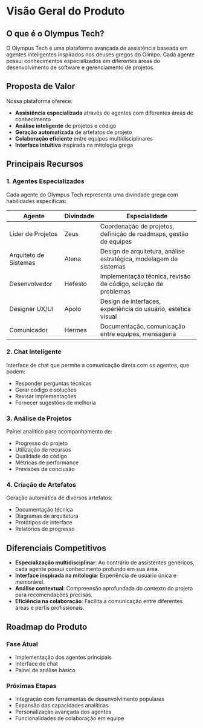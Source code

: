 
# Visão Geral do Produto

## O que é o Olympus Tech?

O Olympus Tech é uma plataforma avançada de assistência baseada em agentes inteligentes inspirados nos deuses gregos do Olimpo. Cada agente possui conhecimentos especializados em diferentes áreas do desenvolvimento de software e gerenciamento de projetos.

## Proposta de Valor

Nossa plataforma oferece:

- **Assistência especializada** através de agentes com diferentes áreas de conhecimento
- **Análise inteligente** de projetos e código
- **Geração automatizada** de artefatos de projeto
- **Colaboração eficiente** entre equipes multidisciplinares
- **Interface intuitiva** inspirada na mitologia grega

## Principais Recursos

### 1. Agentes Especializados

Cada agente do Olympus Tech representa uma divindade grega com habilidades específicas:

| Agente | Divindade | Especialidade |
|--------|-----------|--------------|
| Líder de Projetos | <span class="deity">Zeus</span> | Coordenação de projetos, definição de roadmaps, gestão de equipes |
| Arquiteto de Sistemas | <span class="deity">Atena</span> | Design de arquitetura, análise estratégica, modelagem de sistemas |
| Desenvolvedor | <span class="deity">Hefesto</span> | Implementação técnica, revisão de código, solução de problemas |
| Designer UX/UI | <span class="deity">Apolo</span> | Design de interfaces, experiência do usuário, estética visual |
| Comunicador | <span class="deity">Hermes</span> | Documentação, comunicação entre equipes, mensageria |

### 2. Chat Inteligente

Interface de chat que permite a comunicação direta com os agentes, que podem:

- Responder perguntas técnicas
- Gerar código e soluções
- Revisar implementações
- Fornecer sugestões de melhoria

### 3. Análise de Projetos

Painel analítico para acompanhamento de:

- Progresso do projeto
- Utilização de recursos
- Qualidade do código
- Métricas de performance
- Previsões de conclusão

### 4. Criação de Artefatos

Geração automática de diversos artefatos:

- Documentação técnica
- Diagramas de arquitetura
- Protótipos de interface
- Relatórios de progresso

## Diferenciais Competitivos

- **Especialização multidisciplinar**: Ao contrário de assistentes genéricos, cada agente possui conhecimento profundo em sua área.
- **Interface inspirada na mitologia**: Experiência de usuário única e memorável.
- **Análise contextual**: Compreensão aprofundada do contexto do projeto para recomendações precisas.
- **Eficiência na colaboração**: Facilita a comunicação entre diferentes áreas e perfis profissionais.

## Roadmap do Produto

### Fase Atual
- Implementação dos agentes principais
- Interface de chat
- Painel de análise básico

### Próximas Etapas
- Integração com ferramentas de desenvolvimento populares
- Expansão das capacidades analíticas
- Personalização avançada dos agentes
- Funcionalidades de colaboração em equipe
